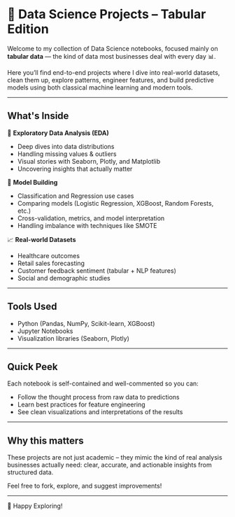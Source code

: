 # 📁 Data Science Projects – Tabular Edition

Welcome to my collection of Data Science notebooks, focused mainly on **tabular data** — the kind of data most businesses deal with every day 📊.

Here you’ll find end-to-end projects where I dive into real-world datasets, clean them up, explore patterns, engineer features, and build predictive models using both classical machine learning and modern tools.

---

##  What's Inside

🧪 **Exploratory Data Analysis (EDA)**  
- Deep dives into data distributions  
- Handling missing values & outliers  
- Visual stories with Seaborn, Plotly, and Matplotlib  
- Uncovering insights that actually matter

🤖 **Model Building**  
- Classification and Regression use cases  
- Comparing models (Logistic Regression, XGBoost, Random Forests, etc.)  
- Cross-validation, metrics, and model interpretation  
- Handling imbalance with techniques like SMOTE  

📈 **Real-world Datasets**  
- Healthcare outcomes  
- Retail sales forecasting  
- Customer feedback sentiment (tabular + NLP features)  
- Social and demographic studies

---

## Tools Used

- Python (Pandas, NumPy, Scikit-learn, XGBoost)
- Jupyter Notebooks
- Visualization libraries (Seaborn, Plotly)

---

## Quick Peek

Each notebook is self-contained and well-commented so you can:
- Follow the thought process from raw data to predictions
- Learn best practices for feature engineering
- See clean visualizations and interpretations of the results

---

## Why this matters

These projects are not just academic – they mimic the kind of real analysis businesses actually need: clear, accurate, and actionable insights from structured data.

Feel free to fork, explore, and suggest improvements!

---

🚀 Happy Exploring!

